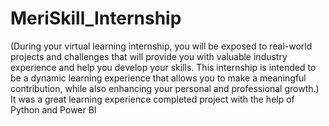 # MeriSkill_Internship
(During your virtual learning internship, you will be exposed to real-world projects and challenges that will provide you with valuable industry experience and help you develop your skills. This internship is intended to be a dynamic learning experience that allows you to make a meaningful contribution, while also enhancing your personal and professional growth.)
It was a great learning experience completed project with the help of Python and Power BI

